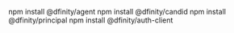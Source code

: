 npm install @dfinity/agent
npm install @dfinity/candid
npm install @dfinity/principal
npm install @dfinity/auth-client